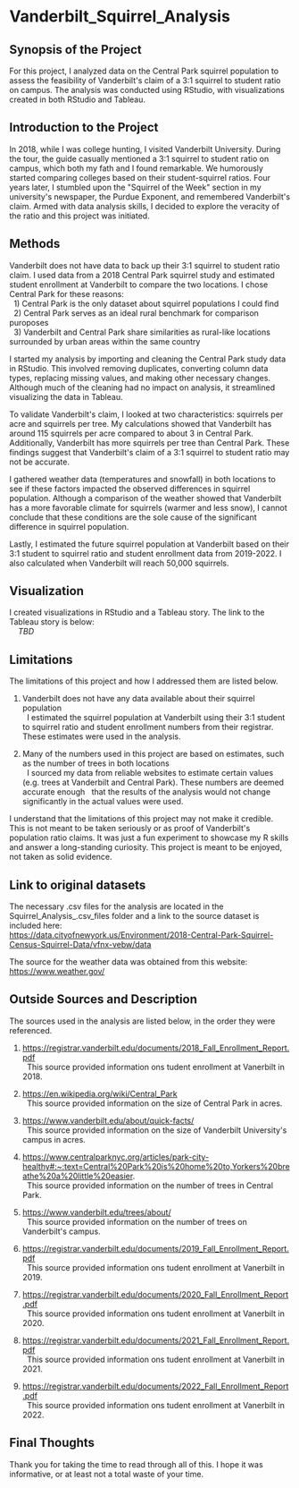 # Vanderbilt_Squirrel_Analysis


## Synopsis of the Project

For this project, I analyzed data on the Central Park squirrel population to assess the feasibility of Vanderbilt's claim of a 3:1 squirrel to student ratio on campus. The analysis was conducted using RStudio, with visualizations created in both RStudio and Tableau.  

## Introduction to the Project

In 2018, while I was college hunting, I visited Vanderbilt University. During the tour, the guide casually mentioned a 3:1 squirrel to student ratio on campus, which both my fath and I found remarkable. We humorously started comparing colleges based on their student-squirrel ratios. Four years later, I stumbled upon the "Squirrel of the Week" section in my university's newspaper, the Purdue Exponent, and remembered Vanderbilt's claim. Armed with data analysis skills, I decided to explore the veracity of the ratio and this project was initiated.   

## Methods

Vanderbilt does not have data to back up their 3:1 squirrel to student ratio claim. I used data from a 2018 Central Park squirrel study and estimated student enrollment at Vanderbilt to compare the two locations. I chose Central Park for these reasons:  
&nbsp; 1) Central Park is the only dataset about squirrel populations I could find  
&nbsp; 2) Central Park serves as an ideal rural benchmark for comparison puroposes    
&nbsp; 3) Vanderbilt and Central Park share similarities as rural-like locations surrounded by urban areas within the same country  

I started my analysis by importing and cleaning the Central Park study data in RStudio. This involved removing duplicates, converting column data types, replacing missing values, and making other necessary changes. Although much of the cleaning had no impact on analysis, it streamlined visualizing the data in Tableau.   

To validate Vanderbilt's claim, I looked at two characteristics: squirrels per acre and squirrels per tree. My calculations showed that Vanderbilt has around 115 squirrels per acre compared to about 3 in Central Park. Additionally, Vanderbilt has more squirrels per tree than Central Park. These findings suggest that Vanderbilt's claim of a 3:1 squirrel to student ratio may not be accurate.    

I gathered weather data (temperatures and snowfall) in both locations to see if these factors impacted the observed differences in squirrel population. Although a comparison of the weather showed that Vanderbilt has a more favorable climate for squirrels (warmer and less snow), I cannot conclude that these conditions are the sole cause of the significant difference in squirrel population.  

Lastly, I estimated the future squirrel population at Vanderbilt based on their 3:1 student to squirrel ratio and student enrollment data from 2019-2022. I also calculated when Vanderbilt will reach 50,000 squirrels.  

## Visualization

I created visualizations in RStudio and a Tableau story. The link to the Tableau story is below:    
&nbsp;&nbsp;&nbsp; *TBD*  

## Limitations  

The limitations of this project and how I addressed them are listed below.  

1) Vanderbilt does not have any data available about their squirrel population   
&nbsp; I estimated the squirrel population at Vanderbilt using their 3:1 student to squirrel ratio and student enrollment numbers from their registrar.
&nbsp; These estimates were used in the analysis.    

2) Many of the numbers used in this project are based on estimates, such as the number of trees in both locations  
&nbsp; I sourced my data from reliable websites to estimate certain values (e.g. trees at Vanderbilt and Central Park). These numbers are deemed accurate enough
&nbsp; that the results of the analysis would not change significantly in the actual values were used.     

I understand that the limitations of this project may not make it credible. This is not meant to be taken seriously or as proof of Vanderbilt's population ratio claims. It was just a fun experiment to showcase my R skills and answer a long-standing curiosity. This project is meant to be enjoyed, not taken as solid evidence.  

## Link to original datasets  

The necessary .csv files for the analysis are located in the Squirrel_Analysis_.csv_files folder and a link to the source dataset is included here:  
https://data.cityofnewyork.us/Environment/2018-Central-Park-Squirrel-Census-Squirrel-Data/vfnx-vebw/data  

The source for the weather data was obtained from this website:   
https://www.weather.gov/  

## Outside Sources and Description   

The sources used in the analysis are listed below, in the order they were referenced.   

1) https://registrar.vanderbilt.edu/documents/2018_Fall_Enrollment_Report.pdf   
&nbsp; This source provided information ons tudent enrollment at Vanerbilt in 2018.   

2) https://en.wikipedia.org/wiki/Central_Park  
&nbsp; This source provided information on the size of Central Park in acres.    

3) https://www.vanderbilt.edu/about/quick-facts/  
&nbsp; This source provided information on the size of Vanderbilt University's campus in acres.  

4) https://www.centralparknyc.org/articles/park-city-healthy#:~:text=Central%20Park%20is%20home%20to,Yorkers%20breathe%20a%20little%20easier.  
&nbsp; This source provided information on the number of trees in Central Park.     

5) https://www.vanderbilt.edu/trees/about/  
&nbsp; This source provided information on the number of trees on Vanderbilt's campus.     

6) https://registrar.vanderbilt.edu/documents/2019_Fall_Enrollment_Report.pdf  
&nbsp; This source provided information ons tudent enrollment at Vanerbilt in 2019.      

7) https://registrar.vanderbilt.edu/documents/2020_Fall_Enrollment_Report.pdf  
&nbsp; This source provided information ons tudent enrollment at Vanerbilt in 2020.     

8) https://registrar.vanderbilt.edu/documents/2021_Fall_Enrollment_Report.pdf  
&nbsp; This source provided information ons tudent enrollment at Vanerbilt in 2021.     

9) https://registrar.vanderbilt.edu/documents/2022_Fall_Enrollment_Report.pdf  
&nbsp; This source provided information ons tudent enrollment at Vanerbilt in 2022.    

## Final Thoughts

Thank you for taking the time to read through all of this. I hope it was informative, or at least not a total waste of your time. 
 
